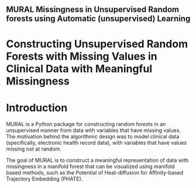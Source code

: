 ## MURAL Missingness in Unsupervised Random forests using Automatic (unsupervised) Learning 
# Constructing Unsupervised Random Forests with Missing Values in Clinical Data with Meaningful Missingness

# Introduction
MURAL is a Python package for constructing random forests in an unsupervised manner from data with variables that have missing values. The motivation behind the algorithmic design was to model clinical data (specifically, electronic health record data), with variables that have values missing not at random. 

The goal of MURAL is to construct a meaningful representation of data with missingness in a manifold forest that can be visualized using manifold based methods, such as the Potential of Heat-diffusion for Affinity-based Trajectory Embedding (PHATE). 
